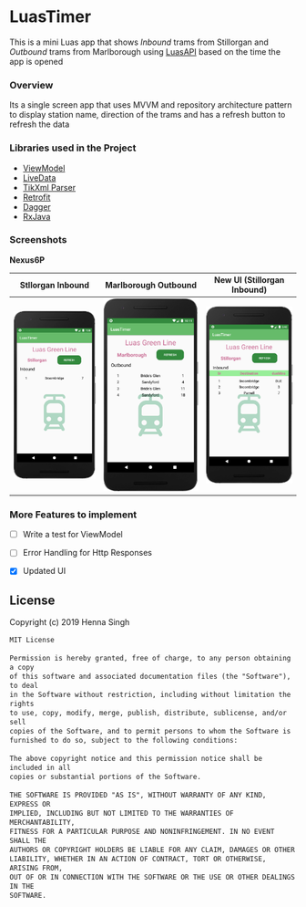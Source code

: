 # LuasTimer
This is a mini Luas app that shows *Inbound* trams from Stillorgan and *Outbound* trams from Marlborough using [LuasAPI](https://data.gov.ie/dataset/luas-forecasting-api) based on the time the app is opened

### Overview
Its a single screen app that uses MVVM and repository architecture pattern to display station name, direction of the trams and has a refresh button to refresh the data

### Libraries used in the Project
- [ViewModel](https://developer.android.com/topic/libraries/architecture/viewmodel)
- [LiveData](https://developer.android.com/topic/libraries/architecture/livedata)
- [TikXml Parser](https://github.com/Tickaroo/tikxml)
- [Retrofit](https://square.github.io/retrofit/)
- [Dagger](https://github.com/google/dagger)
- [RxJava](https://github.com/ReactiveX/RxAndroid)

### Screenshots

**Nexus6P**

Stllorgan Inbound | Marlborough Outbound | New UI (Stillorgan Inbound)
--- | --- | ---
![Stillorgan Stop](/images/forecast.png) | ![Marlborough Stop](/images/marStop.png) | ![Stillorgan](/images/newSti.png)




### More Features to implement

- [ ] Write a test for ViewModel
- [ ] Error Handling for Http Responses
- [X] Updated UI


## License

Copyright (c) 2019 Henna Singh

```
MIT License

Permission is hereby granted, free of charge, to any person obtaining a copy
of this software and associated documentation files (the "Software"), to deal
in the Software without restriction, including without limitation the rights
to use, copy, modify, merge, publish, distribute, sublicense, and/or sell
copies of the Software, and to permit persons to whom the Software is
furnished to do so, subject to the following conditions:

The above copyright notice and this permission notice shall be included in all
copies or substantial portions of the Software.

THE SOFTWARE IS PROVIDED "AS IS", WITHOUT WARRANTY OF ANY KIND, EXPRESS OR
IMPLIED, INCLUDING BUT NOT LIMITED TO THE WARRANTIES OF MERCHANTABILITY,
FITNESS FOR A PARTICULAR PURPOSE AND NONINFRINGEMENT. IN NO EVENT SHALL THE
AUTHORS OR COPYRIGHT HOLDERS BE LIABLE FOR ANY CLAIM, DAMAGES OR OTHER
LIABILITY, WHETHER IN AN ACTION OF CONTRACT, TORT OR OTHERWISE, ARISING FROM,
OUT OF OR IN CONNECTION WITH THE SOFTWARE OR THE USE OR OTHER DEALINGS IN THE
SOFTWARE.
```

